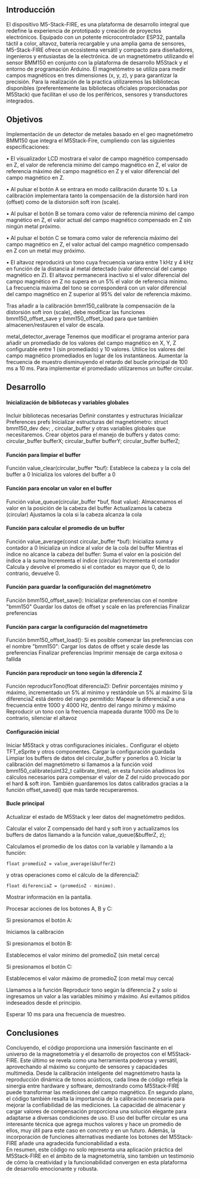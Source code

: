 


## Introducción

El dispositivo M5-Stack-FIRE, es una plataforma de desarrollo integral que redefine la experiencia de prototipado y creación de proyectos electrónicos. Equipado con un potente microcontrolador ESP32, pantalla táctil a color, altavoz, batería recargable y una amplia gama de sensores, M5-Stack-FIRE ofrece un ecosistema versátil y compacto para diseñadores, ingenieros y entusiastas de la electrónica.
de un magnetómetro utilizando el sensor BMM150 en conjunto con la plataforma de desarrollo M5Stack y el entorno de programación Arduino. El magnetómetro se utiliza para medir campos magnéticos en tres dimensiones (x, y, z), y para garantizar la precisión.
Para la realización de la practica utilizaremos las bibliotecas disponibles (preferentemente las bibliotecas oficiales proporcionadas por M5Stack) que facilitan el uso de los periféricos, sensores y transductores integrados.

## Objetivos

Implementación de un detector de metales basado en el geo magnetómetro BMM150 que integra el M5Stack-Fire, cumpliendo con las siguientes especificaciones:

• El visualizador LCD mostrara el valor de campo magnético compensado en Z, el valor de referencia minimo del campo magnético en Z, el valor de referencia máximo del campo magnético en Z y el valor diferencial del campo magnético en Z.

• Al pulsar el botón A se entrara en modo calibración durante 10 s. La calibración implementara tanto la compensación de la distorsión hard iron (offset) como de la distorsión soft iron (scale).

• Al pulsar el botón B se tomara como valor de referencia minimo del campo magnético en Z, el valor actual del campo magnético compensado en Z sin ningún metal próximo.

• Al pulsar el botón C se tomara como valor de referencia máximo del campo magnético en Z, el valor actual del campo magnético compensado en Z con un metal muy próximo.

• El altavoz reproducirá un tono cuya frecuencia variara entre 1 kHz y 4 kHz en función de la distancia al metal detectado (valor diferencial del campo magnético en Z). El altavoz permanecerá inactivo si el valor diferencial del campo magnético en Z no supera en un 5% el valor de referencia minimo. La frecuencia máxima del tono se corresponderá con un valor diferencial del campo magnético en Z superior al 95% del valor de referencia máximo.

Tras añadir a la calibración bmm150_calibrate la compensación de la distorsión
soft iron (scale), debe modificar las funciones bmm150_offset_save y
bmm150_offset_load para que también almacenen/restauren el valor de escala.


metal_detector_average
Tenemos que modificar el programa anterior para añadir un promediado de los valores del campo magnético en X, Y, Z configurable entre 1 (sin promediado) y 10 valores. Utilice los valores del campo magnético promediados en lugar de los instantáneos. Aumentar la frecuencia de muestro disminuyendo el retardo del bucle principal de 100 ms a 10 ms.
Para implementar el promediado utilizaremos un buffer circular.

## Desarrollo
#### Inicialización de bibliotecas y variables globales
Incluir bibliotecas necesarias
Definir constantes y estructuras
Inicializar Preferences prefs
Inicializar estructuras del magnetómetro:
 struct bmm150_dev dev;
, circular_buffer y otras variables globales que necesitaremos.
Crear objetos para el manejo de buffers y datos como:
circular_buffer bufferX;
circular_buffer bufferY;
circular_buffer bufferZ;
#### Función para limpiar el buffer
Función value_clear(circular_buffer *buf):
    Establece la cabeza y la cola del buffer a 0
   Inicializa los valores del buffer a 0
#### Función para encolar un valor en el buffer
Función value_queue(circular_buffer *buf, float value):
    Almacenamos el valor en la posición de la cabeza del buffer
    Actualizamos la cabeza (circular)
    Ajustamos la cola si la cabeza alcanza la cola
#### Función para calcular el promedio de un buffer
Función value_average(const circular_buffer *buf):
    Inicializa suma y contador a 0
    Inicializa un índice al valor de la cola del buffer
    Mientras el índice no alcance la cabeza del buffer:
        Suma el valor en la posición del índice a la suma
        Incrementa el índice (circular)
        Incrementa el contador
    Calcula y devolve el promedio si el contador es mayor que 0, de lo contrario, devuelve 0.
#### Función para guardar la configuración del magnetómetro
Función bmm150_offset_save():
    Inicializar preferencias con el nombre "bmm150"
    Guardar los datos de offset y scale en las preferencias
    Finalizar preferencias
#### Función para cargar la configuración del magnetómetro
Función bmm150_offset_load():
    Si es posible comenzar las preferencias con el nombre "bmm150":
        Cargar los datos de offset y scale desde las preferencias
        Finalizar preferencias
        Imprimir mensaje de carga exitosa o fallida
#### Función para reproducir un tono según la diferencia Z
Función reproducirTono(float diferenciaZ):
Definir porcentajes mínimo y máximo, incrementado un 5% al minimo y restándole un 5% al máximo
    Si la diferenciaZ está dentro del rango permitido:
        Mapear la diferenciaZ a una frecuencia entre 1000 y 4000 Hz, dentro del rango    mínimo y máximo
        Reproducir un tono con la frecuencia mapeada durante 1000 ms
    De lo contrario, silenciar el altavoz

#### Configuración inicial
Iniciar M5Stack y otras configuraciones iniciales..
Configurar el objeto TFT_eSprite y otros componentes.
Cargar la configuración guardada
Limpiar los buffers de datos del circular_buffer y ponerlos a 0.
Iniciar la calibración del magnetómetro si llamamos a la función void bmm150_calibrate(uint32_t calibrate_time), en esta función añadimos los cálculos necesarios para compensar el valor de Z del ruido provocado por el hard & soft iron. También guardaremos los datos calibrados gracias a la función offset_saved() que más tarde recuperaremos.

#### Bucle principal
  Actualizar el estado de M5Stack y leer datos del magnetómetro pedidos.  
  
  Calcular el valor Z compensado del hard y soft iron y actualizamos los buffers de datos llamando a la función  value_queue(&bufferZ, z);
  
  Calculamos el promedio de los datos con la variable y llamando a la función:
  
    float promedioZ = value_average(&bufferZ) 
    
  y otras operaciones como el cálculo de la diferenciaZ:
  
    float diferenciaZ = (promedioZ - minimo).
    
  Mostrar información en la pantalla.
    
  Procesar acciones de los botones A, B y C:
  
  Si presionamos el botón A:
   
  Iniciamos la calibración
    
  Si presionamos el botón B:
  
  Establecemos el valor mínimo del promedioZ (sin metal cerca)
  
  Si presionamos el botón C:
  
  Establecemos el valor máximo de promedioZ (con metal muy cerca)
  
  Llamamos a la función Reproducir tono según la diferencia Z y solo si ingresamos un valor a las variables mínimo y máximo. Así evitamos pitidos indeseados desde el principio.
  
  Esperar 10 ms para una frecuencia de muestreo.
## Conclusiones
Concluyendo, el código proporciona una inmersión fascinante en el universo de la magnetometría y el desarrollo de proyectos con el M5Stack-FIRE. Este último se revela como una herramienta poderosa y versátil, aprovechando al máximo su conjunto de sensores y capacidades multimedia. Desde la calibración inteligente del magnetómetro hasta la reproducción dinámica de tonos acústicos, cada linea de código refleja la sinergia entre hardware y software, demostrando como M5Stack-FIRE puede transformar las mediciones del campo magnético.
En segundo plano, el código también resalta la importancia de la calibración necesaria para mejorar la confiabilidad de las mediciones. La capacidad de almacenar y cargar valores de compensación proporciona una solución elegante para adaptarse a diversas condiciones de uso. El uso del buffer circular es una interesante técnica que agrega muchos valores y hace un promedio de ellos, muy útil para este caso en concreto y en un futuro. Además, la incorporación de funciones alternativas mediante los botones del M5Stack-FIRE añade una agradecida funcionabilidad a esta.  
En resumen, este código no solo representa una aplicación práctica del M5Stack-FIRE en el ámbito de la magnetometría, sino también un testimonio de cómo la creatividad y la funcionabilidad convergen en esta plataforma de desarrollo emocionante y robusta.





